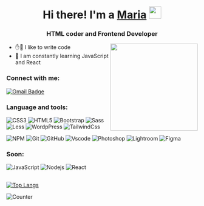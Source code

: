<h1 align="center">Hi there!  I'm a <a href="#" target="_blank">Maria</a> 
<img src="https://github.com/blackcater/blackcater/raw/main/images/Hi.gif" height="32"/></h1>
<h3 align="center">HTML coder and Frontend Developer</h3>
<img align='right' src="https://media.giphy.com/media/M9gbBd9nbDrOTu1Mqx/giphy.gif" width="230">

- ✋🤚 I like to write code
- 🌱 I am constantly learning JavaScript and React

### Connect with me:

<!-- [![Linkedin Badge](https://img.shields.io/badge/-NAME-blue?style=flat-square&logo=Linkedin&logoColor=white&link=https://www.linkedin.com/in/NAME/)](https://www.linkedin.com/in/NAME/)
[![Instagram Badge](https://img.shields.io/badge/-NAME-purple?style=flat-square&logo=instagram&logoColor=white&link=https://instagram.com/NAME/)](https://instagram.com/NAME) -->
[![Gmail Badge](https://img.shields.io/badge/-kayo.wraap@gmail.com-c14438?style=flat-square&logo=Gmail&logoColor=white&link=mailto:kayo.wraap@gmail.com)](mailto:kayo.wraap@gmail.com)


### Language and tools:

![CSS3](https://img.shields.io/badge/-CSS3-1572B6?style=flat-square&logo=css3)
![HTML5](https://img.shields.io/badge/-HTML5-E34F26?style=flat-square&logo=html5&logoColor=white)
![Bootstrap](https://img.shields.io/badge/-Bootstrap-563D7C?style=flat-square&logo=bootstrap)
![Sass](https://img.shields.io/badge/-Sass-CC6699?style=flat-square&logo=sass&logoColor=white)
![Less](https://img.shields.io/badge/-Less-%231d365d?style=flat-square&logo=less&logoColor=ffffff)
![WordpPress](https://img.shields.io/badge/Wordpress-21759B?logo=wordpress&logoColor=white)
![TailwindCss](https://img.shields.io/badge/-TailwindCss-%231a202c?style=flat-square&logo=tailwind-css)
<!-- ![Windicss](https://img.shields.io/badge/-WindiCss-%23000000?style=flat-square&logo=tailwind-css&&logoColor=48B0F1) -->
![NPM](https://img.shields.io/badge/-NPM-CB3837?style=flat-square&logo=npm&logoColor=white)
![Git](https://img.shields.io/badge/GIT-E44C30?style=flat&logo=git&logoColor=white)
![GitHub](https://img.shields.io/badge/-GitHub-181717?style=flat-square&logo=github)
![Vscode](https://img.shields.io/badge/Visual_Studio_Code-0078D4?style=flat&logo=visual%20studio%20code&logoColor=white)
![Photoshop](https://img.shields.io/badge/Adobe%20Photoshop-31A8FF?style=flat&logo=Adobe%20Photoshop&logoColor=black)
![Lightroom](https://img.shields.io/badge/Adobe%20Lightroom-31A8FF?style=flat&logo=Adobe%20Lightroom&logoColor=white)
![Figma](https://img.shields.io/badge/Figma-F24E1E?style=flat&logo=figma&logoColor=white)

### Soon:
![JavaScript](https://img.shields.io/badge/JavaScript-F7DF1E.svg?logo=javascript&logoColor=black)
![Nodejs](https://img.shields.io/badge/Node.js-43853D.svg?logo=node.js&logoColor=white)
![React](https://img.shields.io/badge/React-20232a.svg?logo=react&logoColor=%2361DAFB)

##
[![Top Langs](https://github-readme-stats.vercel.app/api/top-langs/?username=wraaap&layout=compact)](https://github.com/anuraghazra/github-readme-stats)

![Counter](https://komarev.com/ghpvc/?username=wraaap&color=ff69b4&style=flat-square)

<!--
**wraaap/wraaap** is a ✨ _special_ ✨ repository because its `README.md` (this file) appears on your GitHub profile.

Here are some ideas to get you started:

- 🔭 I’m currently working on ...
- 🌱 I’m currently learning ...
- 👯 I’m looking to collaborate on ...
- 🤔 I’m looking for help with ...
- 💬 Ask me about ...
- 📫 How to reach me: ...
- 😄 Pronouns: ...
- ⚡ Fun fact: ...
-->
